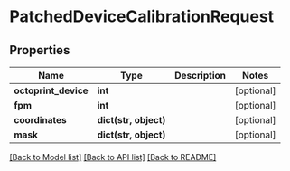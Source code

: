 # PatchedDeviceCalibrationRequest

## Properties
Name | Type | Description | Notes
------------ | ------------- | ------------- | -------------
**octoprint_device** | **int** |  | [optional] 
**fpm** | **int** |  | [optional] 
**coordinates** | **dict(str, object)** |  | [optional] 
**mask** | **dict(str, object)** |  | [optional] 

[[Back to Model list]](../README.md#documentation-for-models) [[Back to API list]](../README.md#documentation-for-api-endpoints) [[Back to README]](../README.md)


